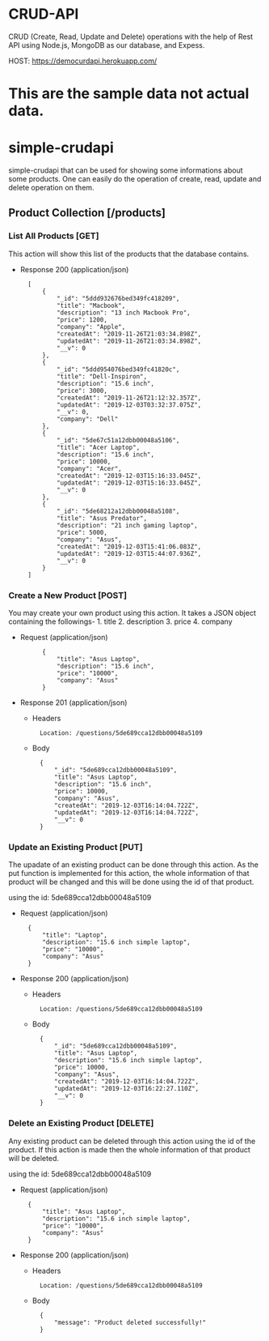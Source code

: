 # CRUD-API
CRUD (Create, Read, Update and Delete) operations with the help of Rest API using Node.js, MongoDB as our database, and Expess.

HOST: https://democurdapi.herokuapp.com/


# This are the sample data not actual data.

# simple-crudapi

simple-crudapi that can be used for showing some informations about some 
products. One can easily do the operation of create, read, update and delete
operation on them.

## Product Collection [/products]

### List All Products [GET]

This action will show this list of the products that the database contains.

+ Response 200 (application/json)

        [
            {
                "_id": "5ddd932676bed349fc418209",
                "title": "Macbook",
                "description": "13 inch Macbook Pro",
                "price": 1200,
                "company": "Apple",
                "createdAt": "2019-11-26T21:03:34.898Z",
                "updatedAt": "2019-11-26T21:03:34.898Z",
                "__v": 0
            },
            {
                "_id": "5ddd954076bed349fc41820c",
                "title": "Dell-Inspiron",
                "description": "15.6 inch",
                "price": 3000,
                "createdAt": "2019-11-26T21:12:32.357Z",
                "updatedAt": "2019-12-03T03:32:37.075Z",
                "__v": 0,
                "company": "Dell"
            },
            {
                "_id": "5de67c51a12dbb00048a5106",
                "title": "Acer Laptop",
                "description": "15.6 inch",
                "price": 10000,
                "company": "Acer",
                "createdAt": "2019-12-03T15:16:33.045Z",
                "updatedAt": "2019-12-03T15:16:33.045Z",
                "__v": 0
            },
            {
                "_id": "5de68212a12dbb00048a5108",
                "title": "Asus Predator",
                "description": "21 inch gaming laptop",
                "price": 5000,
                "company": "Asus",
                "createdAt": "2019-12-03T15:41:06.083Z",
                "updatedAt": "2019-12-03T15:44:07.936Z",
                "__v": 0
            }
        ]

### Create a New Product [POST]

You may create your own product using this action. It takes a JSON
object containing the followings-
    1. title
    2. description
    3. price
    4. company

+ Request (application/json)
    
            {   
                "title": "Asus Laptop",
                "description": "15.6 inch",
                "price": "10000",
                "company": "Asus"
            }

+ Response 201 (application/json)

    + Headers

            Location: /questions/5de689cca12dbb00048a5109

    + Body

            {
                "_id": "5de689cca12dbb00048a5109",
                "title": "Asus Laptop",
                "description": "15.6 inch",
                "price": 10000,
                "company": "Asus",
                "createdAt": "2019-12-03T16:14:04.722Z",
                "updatedAt": "2019-12-03T16:14:04.722Z",
                "__v": 0
            }
            
### Update an Existing Product [PUT]

The upadate of an existing product can be done through this action. As the
put function is implemented for this action, the whole information of that
product will be changed and this will be done using the id of that product.

using the id: 5de689cca12dbb00048a5109

+ Request (application/json)

        {
            "title": "Laptop",
            "description": "15.6 inch simple laptop",
            "price": "10000",
            "company": "Asus"
        }

+ Response 200 (application/json)

    + Headers

            Location: /questions/5de689cca12dbb00048a5109

    + Body

            {
                "_id": "5de689cca12dbb00048a5109",
                "title": "Asus Laptop",
                "description": "15.6 inch simple laptop",
                "price": 10000,
                "company": "Asus",
                "createdAt": "2019-12-03T16:14:04.722Z",
                "updatedAt": "2019-12-03T16:22:27.110Z",
                "__v": 0
            }
            
### Delete an Existing Product [DELETE]

Any existing product can be deleted through this action using the id of 
the product. If this action is made then the whole information of that
product will be deleted.

using the id: 5de689cca12dbb00048a5109

+ Request (application/json)

        {
            "title": "Asus Laptop",
            "description": "15.6 inch simple laptop",
            "price": "10000",
            "company": "Asus"
        }

+ Response 200 (application/json)

    + Headers

            Location: /questions/5de689cca12dbb00048a5109

    + Body

            {
                "message": "Product deleted successfully!"
            }
